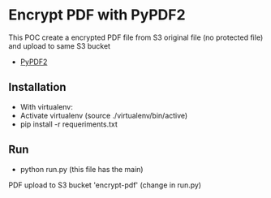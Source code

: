 # Encrypt PDF with PyPDF2

This POC create a encrypted PDF file from S3 original file (no protected file) and upload to same S3 bucket

- [PyPDF2](https://github.com/py-pdf/PyPDF2)

## Installation

- With virtualenv:
- Activate virtualenv (source ./virtualenv/bin/active)
- pip install -r requeriments.txt

## Run

- python run.py (this file has the main)

PDF upload to S3 bucket 'encrypt-pdf' (change in run.py)
